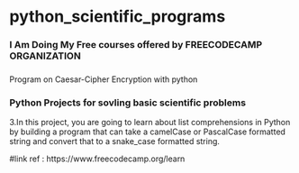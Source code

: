 # python_scientific_programs
 <h3>I Am Doing My Free courses offered by FREECODECAMP ORGANIZATION</h3>
 <h3></h3>Program on Caesar-Cipher Encryption with python</h3>
 <h3>Python Projects for sovling basic scientific problems</h3>
 <p>3.In this project, you are going to learn about list comprehensions in Python by building a program that can take a camelCase or PascalCase formatted string and convert that to a snake_case formatted string.</p>
#link ref : https://www.freecodecamp.org/learn
